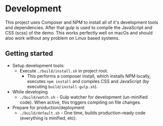 # Development

This project uses Composer and NPM to install all of it's development tools and dependencies. After that gulp is used to compile the JavaScript and CSS (scss) of the demo. This works perfectly well on macOs and should also work without any problem on Linux based systems.


## Getting started

- Setup development tools:
  - Execute `./build/install.sh` in project root.
    - This performs a composer install, which installs NPM locally, executes `npm install` and compiles CSS and JavaScript (by executing `build/install-gulp.sh`).
- While developing
  - `./build/watch.sh` - Gulp watcher for development (un-minified code). When active, this triggers compiling on file changes.
- Prepare for production/deployment
  - `./build/default.sh` - One time, builds production-ready code (everything is minified, etc).
